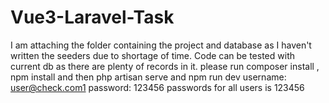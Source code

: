 # Vue3-Laravel-Task
I am attaching the folder containing the project and database as I haven't written the seeders due to shortage of time. Code can be tested with current db as there are plenty of records in it.
please run composer install , npm install and then php artisan serve and npm run dev
username: user@check.com1 
password: 123456
passwords for all users is 123456

